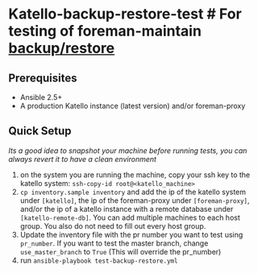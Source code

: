 # Katello-backup-restore-test # For testing of foreman-maintain [backup/restore](https://github.com/theforeman/foreman_maintain)

## Prerequisites ##
- Ansible 2.5+
- A production Katello instance (latest version) and/or foreman-proxy

## Quick Setup ##
*Its a good idea to snapshot your machine before running tests, you can always revert it to have a clean environment*
1. on the system you are running the machine, copy your ssh key to the katello system: `ssh-copy-id root@<katello_machine>`
2. `cp inventory.sample inventory` and add the ip of the katello system under `[katello]`, the ip of the foreman-proxy under `[foreman-proxy]`, and/or the ip of a katello instance with a remote database under `[katello-remote-db]`. You can add multiple machines to each host group. You also do not need to fill out every host group.
3. Update the inventory file with the pr number you want to test using `pr_number`. If you want to test the master branch, change `use_master_branch` to `True` (This will override the pr_number)
4. run `ansible-playbook test-backup-restore.yml`

